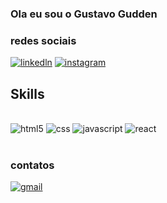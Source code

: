 ### Ola eu sou o Gustavo Gudden

### redes sociais
[![linkedln](https://img.shields.io/badge/LinkedIn-0077B5?style=for-the-badge&logo=linkedin&logoColor=white)](https://www.linkedin.com/in/gustavo-gudden)
[![instagram](https://img.shields.io/badge/Instagram-E4405F?style=for-the-badge&logo=instagram&logoColor=white)](https://www.instagram.com/guddengm/)
 
 




## Skills
<div style="display: inline_block"><br/>
<img aling="center" alt="html5" src="https://img.shields.io/badge/HTML-239120?style=for-the-badge&logo=html5&logoColor=white"> 
<img aling="center" alt="css" src="https://img.shields.io/badge/CSS3-1572B6?style=for-the-badge&logo=css3&logoColor=white"> 
<img aling="center" alt="javascript" src="https://img.shields.io/badge/JavaScript-323330?style=for-the-badge&logo=javascript&logoColor=F7DF1E"> 
  <img aling="center" alt="react" src="https://img.shields.io/badge/React-20232A?style=for-the-badge&logo=react&logoColor=61DAFB"> 
</div><br/>

### contatos 
[![gmail](https://img.shields.io/badge/Gmail-D14836?style=for-the-badge&logo=gmail&logoColor=white)](mailto:gstvgudden@gmail.com)
